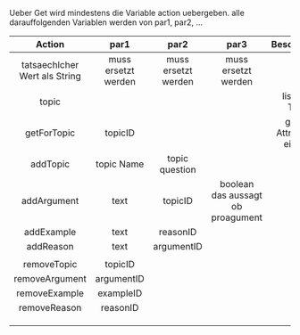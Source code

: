 Ueber Get wird mindestens die Variable action uebergeben. alle darauffolgenden Variablen werden von par1, par2, ...

| Action | par1 | par2 | par3  | Beschreibung  |
|:------:|:---:|:----:|:-:|:-:|
|    tatsaechlcher Wert als String    |  muss ersetzt werden   |    muss ersetzt werden  |  muss ersetzt werden |   |
|topic |     |      |   | liste Aller Topics  |
|  getForTopic      |   topicID  |      |   | gibt alle Attribute für ein topic   |
|    addTopic    |  topic Name   |   topic question   |   |   |
|    addArgument    |  text   |  topicID    | boolean das aussagt ob proagument   |   |
|    addExample    | text    |   reasonID   |   |   |
|   addReason     |   text  |    argumentID  |   |   |
|        |     |      |   |   |
|    removeTopic    |    topicID |      |   |   |
|    removeArgument    |  argumentID   |      |   |   |
|     removeExample   |  exampleID   |      |   |   |
|      removeReason  | reasonID    |      |   |   |
|        |     |      |   |   |
|        |     |      |   |   |
|        |     |      |   |   |